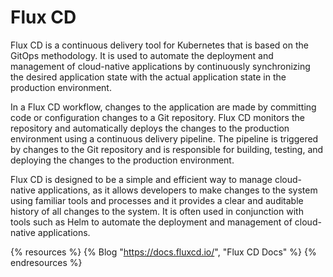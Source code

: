 # Flux CD

Flux CD is a continuous delivery tool for Kubernetes that is based on the GitOps methodology. It is used to automate the deployment and management of cloud-native applications by continuously synchronizing the desired application state with the actual application state in the production environment.

In a Flux CD workflow, changes to the application are made by committing code or configuration changes to a Git repository. Flux CD monitors the repository and automatically deploys the changes to the production environment using a continuous delivery pipeline. The pipeline is triggered by changes to the Git repository and is responsible for building, testing, and deploying the changes to the production environment.

Flux CD is designed to be a simple and efficient way to manage cloud-native applications, as it allows developers to make changes to the system using familiar tools and processes and it provides a clear and auditable history of all changes to the system. It is often used in conjunction with tools such as Helm to automate the deployment and management of cloud-native applications.

{% resources %}
  {% Blog "https://docs.fluxcd.io/", "Flux CD Docs" %}
{% endresources %}
